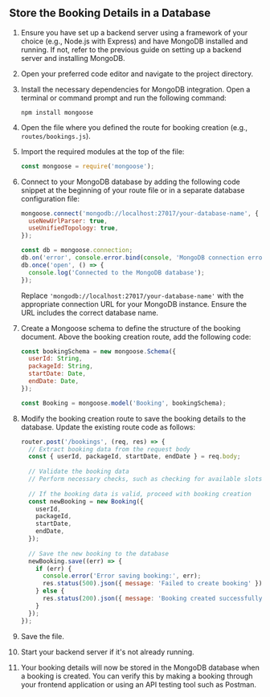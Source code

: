 

## Store the Booking Details in a Database

1. Ensure you have set up a backend server using a framework of your choice (e.g., Node.js with Express) and have MongoDB installed and running. If not, refer to the previous guide on setting up a backend server and installing MongoDB.

2. Open your preferred code editor and navigate to the project directory.

3. Install the necessary dependencies for MongoDB integration. Open a terminal or command prompt and run the following command:
   ```shell
   npm install mongoose
   ```

4. Open the file where you defined the route for booking creation (e.g., `routes/bookings.js`).

5. Import the required modules at the top of the file:
   ```javascript
   const mongoose = require('mongoose');
   ```

6. Connect to your MongoDB database by adding the following code snippet at the beginning of your route file or in a separate database configuration file:
   ```javascript
   mongoose.connect('mongodb://localhost:27017/your-database-name', {
     useNewUrlParser: true,
     useUnifiedTopology: true,
   });

   const db = mongoose.connection;
   db.on('error', console.error.bind(console, 'MongoDB connection error:'));
   db.once('open', () => {
     console.log('Connected to the MongoDB database');
   });
   ```

   Replace `'mongodb://localhost:27017/your-database-name'` with the appropriate connection URL for your MongoDB instance. Ensure the URL includes the correct database name.

7. Create a Mongoose schema to define the structure of the booking document. Above the booking creation route, add the following code:
   ```javascript
   const bookingSchema = new mongoose.Schema({
     userId: String,
     packageId: String,
     startDate: Date,
     endDate: Date,
   });

   const Booking = mongoose.model('Booking', bookingSchema);
   ```

8. Modify the booking creation route to save the booking details to the database. Update the existing route code as follows:
   ```javascript
   router.post('/bookings', (req, res) => {
     // Extract booking data from the request body
     const { userId, packageId, startDate, endDate } = req.body;
     
     // Validate the booking data
     // Perform necessary checks, such as checking for available slots, user authentication, etc.
     
     // If the booking data is valid, proceed with booking creation
     const newBooking = new Booking({
       userId,
       packageId,
       startDate,
       endDate,
     });
     
     // Save the new booking to the database
     newBooking.save((err) => {
       if (err) {
         console.error('Error saving booking:', err);
         res.status(500).json({ message: 'Failed to create booking' });
       } else {
         res.status(200).json({ message: 'Booking created successfully!' });
       }
     });
   });
   ```

9. Save the file.

10. Start your backend server if it's not already running.

11. Your booking details will now be stored in the MongoDB database when a booking is created. You can verify this by making a booking through your frontend application or using an API testing tool such as Postman.
